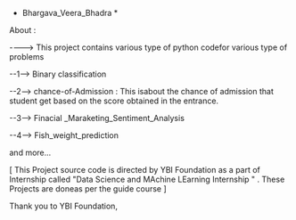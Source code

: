 * Bhargava_Veera_Bhadra *

About :

----> This project contains various type of python codefor various type of problems

--1--> Binary classification

--2--> chance-of-Admission : This isabout the chance of admission that student get based on the score obtained in the entrance.

--3--> Finacial _Maraketing_Sentiment_Analysis

--4--> Fish_weight_prediction

and more...
 
[ This Project source code is directed by YBI Foundation as a part of Internship called "Data Science and MAchine LEarning Internship " . These Projects are doneas per the guide course ]

Thank you to YBI Foundation, 
